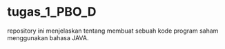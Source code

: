 # tugas_1_PBO_D
repository ini menjelaskan tentang membuat sebuah kode program saham menggunakan bahasa JAVA.
